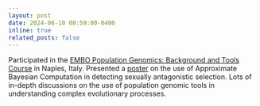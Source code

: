```yaml
---
layout: post
date: 2024-06-10 08:59:00-0400
inline: true
related_posts: false
---
```


Participated in the [EMBO Population Genomics: Background and Tools Course](https://meetings.embo.org/event/24-pop-genomics) in Naples, Italy. Presented a [poster](https://www.jeangilder.it/pop-genomics/wp-content/uploads/2024/06/Abhilesh_Dhawanjewar.pdf) on the use of Approximate Bayesian Computation in detecting sexually antagonistic selection. Lots of in-depth discussions on the use of population genomic tools in understanding complex evolutionary processes.
